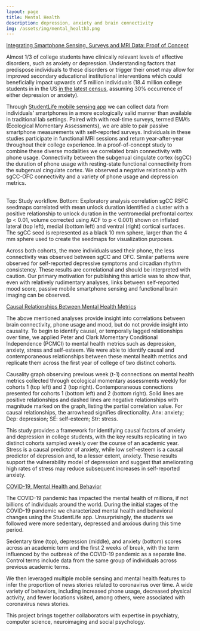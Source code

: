 ```yaml
---
layout: page
title: Mental Health
description: depression, anxiety and brain connectivity
img: /assets/img/mental_health3.png
---
```

[Integrating Smartphone Sensing, Surveys and MRI Data: Proof of Concept](https://www.frontiersin.org/articles/10.3389/fnins.2019.00248/full)

Almost 1/3 of college students have clinically relevant levels of affective disorders, such as anxiety or depression. Understanding factors that predispose individuals to these disorders or trigger their onset may allow for improved secondary educational institutional interventions which could beneficially impact upwards of 5 million individuals (18.4 million college students in in the US [in the latest census](census.gov), assuming 30% occurrence of either depression or anxiety).

Through [StudentLife mobile sensing app](https://studentlife.cs.dartmouth.edu/) we can collect data from individuals’ smartphones in a more ecologically valid manner than available in traditional lab settings. Paired with with real-time surveys, termed EMA’s (Ecological Momentary Assessments), we are able to pair passive smartphone measurements with  self-reported surveys. Individuals in these studies participate in functional MRI sessions and return year-after-year throughout their college experience. In a proof-of-concept study to combine these diverse modalities we correlated brain connectivity with phone usage. Connectivity between the subgenual cingulate cortex (sgCC) the duration of phone usage with resting-state functional connectivity from the subgenual cingulate cortex. We observed a negative relationship with sgCC-OFC connectivity and a variety of phone usage and depression metrics.

<img class="col three left" src="{{ site.baseurl }}/assets/img/StudentLifeStudyFlow.png" alt="" title="Figure 1"/>

<img class="col three left" src="{{ site.baseurl }}/assets/img/PhoneUsage_sgCC.png" alt="" title="Figure 1"/>

<div class="col three caption">
    Top: Study workflow.
    Bottom: Exploratory analysis correlation sgCC RSFC seedmaps correlated with mean unlock duration identified a cluster with a positive relationship to unlock duration in the ventromedial prefrontal cortex (p < 0.01, volume corrected using ACF to p < 0.001) shown on inflated lateral (top left), medial (bottom left) and ventral (right) cortical surfaces. The sgCC seed is represented as a black 10 mm sphere, larger than the 4 mm sphere used to create the seedmaps for visualization purposes.
</div>

Across both cohorts, the more individuals used their phone, the less connectivity was observed between sgCC and OFC. Similar patterns were observed for self-reported depressive symptoms and circadian rhythm consistency. These results are correlational and should be interpreted with caution. Our primary motivation for publishing this article was to show that, even with relatively rudimentary analyses, links between self-reported mood score, passive mobile smartphone sensing and functional brain imaging can be observed.


[Causal Relationships Between Mental Health Metrics](https://doi.org/10.2196/16684)


The above mentioned analyses provide insight into correlations between brain connectivity, phone usage and mood, but do not provide insight into causality. To begin to identify causal, or temporally lagged relationships over time, we applied Peter and Clark Momentary Conditional Independence (PCMCI) to mental health metrics such as depression, anxiety, stress and self-esteem. We were able to identify causal and contemporaneous relationships between these mental health metrics and replicate them across the first year of college of two distinct cohorts.

<img class="col three left" src="https://asset.jmir.pub/assets/f8b842ca8c158bf781e7bb39eb3a466c.png" alt="" title="Figure 1"/>

<div class="col three caption">
    Causality graph observing previous week (t-1) connections on mental health metrics collected through ecological momentary assessments weekly for cohorts 1 (top left) and 2 (top right). Contemporaneous connections presented for cohorts 1 (bottom left) and 2 (bottom right). Solid lines are positive relationships and dashed lines are negative relationships with magnitude marked on the graph, listing the partial correlation value. For causal relationships, the arrowhead signifies directionality. Anx: anxiety; Dep: depression; SE: self-esteem; Str: stress.
</div>

This study provides a framework for identifying causal factors of anxiety and depression in college students, with the key results replicating in two distinct cohorts sampled weekly over the course of an academic year. Stress is a causal predictor of anxiety, while low self-esteem is a causal predictor of depression and, to a lesser extent, anxiety. These results support the vulnerability model of depression and suggest that ameliorating high rates of stress may reduce subsequent increases in self-reported anxiety.

[COVID-19, Mental Health and Behavior](http://www.jmir.org/2020/6/e20185/)

The COVID-19 pandemic has impacted the mental health of millions, if not billions of individuals around the world. During the initial stages of the COVID-19 pandemic we characterized mental health and behavioral changes using the StudentLife app. Unsurprisingly, the students we followed were more sedentary, depressed and anxious during this time period.

<img class="col three left" src="https://www.jmir.org/api/download?filename=da72fd19d4fb58b76e89c780afdef2b8.png&alt_name=20185-380580-1-PB.png" alt="" title="Figure 1"/>

<div class="col three caption">
    Sedentary time (top), depression (middle), and anxiety (bottom) scores across an academic term and the first 2 weeks of break, with the term influenced by the outbreak of the COVID-19 pandemic as a separate line. Control terms include data from the same group of individuals across previous academic terms.
</div>

We then leveraged multiple mobile sensing and mental health features to infer the proportion of news stories related to coronavirus over time. A wide variety of behaviors, including increased phone usage, decreased physical activity, and fewer locations visited, among others, were associated with coronavirus news stories.


This project brings together collaborators with expertise in psychiatry, computer science, neuroimaging and social psychology.
